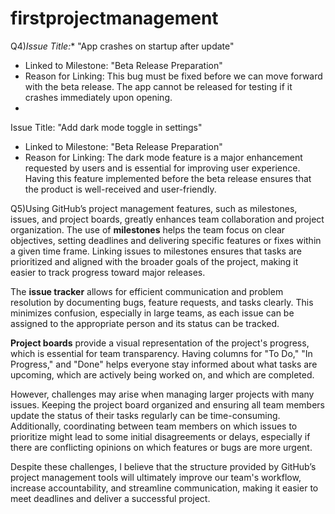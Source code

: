 # firstprojectmanagement
Q4)*Issue Title:** "App crashes on startup after update"
- Linked to Milestone: "Beta Release Preparation"
- Reason for Linking: This bug must be fixed before we can move forward with the beta release. The app cannot be released for testing if it crashes immediately upon opening.
- 
Issue Title: "Add dark mode toggle in settings"
- Linked to Milestone: "Beta Release Preparation"
- Reason for Linking: The dark mode feature is a major enhancement requested by users and is essential for improving user experience. Having this feature implemented before the beta release ensures that the product is well-received and user-friendly.

Q5)Using GitHub’s project management features, such as milestones, issues, and project boards, greatly enhances team collaboration and project organization. The use of **milestones** helps the team focus on clear objectives, setting deadlines and delivering specific features or fixes within a given time frame. Linking issues to milestones ensures that tasks are prioritized and aligned with the broader goals of the project, making it easier to track progress toward major releases.

The **issue tracker** allows for efficient communication and problem resolution by documenting bugs, feature requests, and tasks clearly. This minimizes confusion, especially in large teams, as each issue can be assigned to the appropriate person and its status can be tracked.

**Project boards** provide a visual representation of the project's progress, which is essential for team transparency. Having columns for "To Do," "In Progress," and "Done" helps everyone stay informed about what tasks are upcoming, which are actively being worked on, and which are completed.

However, challenges may arise when managing larger projects with many issues. Keeping the project board organized and ensuring all team members update the status of their tasks regularly can be time-consuming. Additionally, coordinating between team members on which issues to prioritize might lead to some initial disagreements or delays, especially if there are conflicting opinions on which features or bugs are more urgent.

Despite these challenges, I believe that the structure provided by GitHub’s project management tools will ultimately improve our team's workflow, increase accountability, and streamline communication, making it easier to meet deadlines and deliver a successful project.
